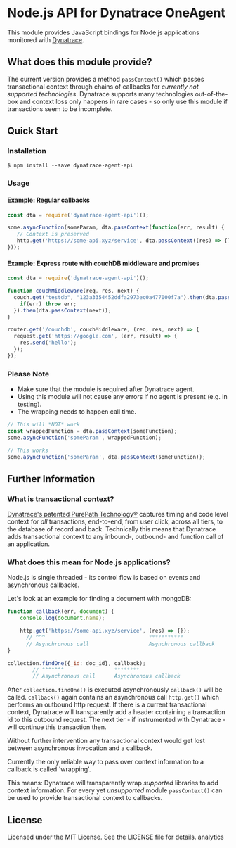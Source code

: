 # Node.js API for Dynatrace OneAgent

This module provides JavaScript bindings for Node.js applications 
monitored with [Dynatrace](https://www.dynatrace.com/technologies/nodejs-monitoring/).

## What does this module provide?
The current version provides a method `passContext()` which passes transactional context 
through chains of callbacks for *currently not supported technologies*.
Dynatrace supports many technologies out-of-the-box and context loss only happens 
in rare cases - so only use this module if transactions seem to be incomplete.

## Quick Start

### Installation
`$ npm install --save dynatrace-agent-api`

### Usage

#### Example: Regular callbacks
```js
const dta = require('dynatrace-agent-api')();

some.asyncFunction(someParam, dta.passContext(function(err, result) {
   // Context is preserved
   http.get('https://some-api.xyz/service', dta.passContext((res) => {}));
}));
```

#### Example: Express route with couchDB middleware and promises
```js
const dta = require('dynatrace-agent-api')();

function couchMiddleware(req, res, next) {
  couch.get("testdb", "123a3354452ddfa2973ec0a477000f7a").then(dta.passContext(couchCallback), err => {
    if(err) throw err;
  }).then(dta.passContext(next)); 
}

router.get('/couchdb', couchMiddleware, (req, res, next) => {
  request.get('https://google.com', (err, result) => {
    res.send('hello');
  });
});

```
### Please Note
* Make sure that the module is required after Dynatrace agent.
* Using this module will not cause any errors if no agent is present (e.g. in testing). 
* The wrapping needs to happen call time.

```js
// This will *NOT* work
const wrappedFunction = dta.passContext(someFunction);
some.asyncFunction('someParam', wrappedFunction);

// This works
some.asyncFunction('someParam', dta.passContext(someFunction));
```

## Further Information

### What is transactional context?
[Dynatrace's patented PurePath Technology®](https://www.dynatrace.com/en_us/application-performance-management/products/purepath-technology.html) captures timing and code level context for *all* transactions, 
end-to-end, from user click, across all tiers, to the database of record and back. 
Technically this means that Dynatrace adds transactional context to any inbound-, outbound- and function call of an application.  

### What does this mean for Node.js applications?

Node.js is single threaded - its control flow is based on events and asynchronous callbacks.

Let's look at an example for finding a document with mongoDB:

```js
function callback(err, document) {
    console.log(document.name);

    http.get('https://some-api.xyz/service', (res) => {});
      // ^^^                                 °°°°°°°°°°°
      // Asynchronous call                   Asynchronous callback                                            
}

collection.findOne({_id: doc_id}, callback);
        // ^^^^^^^                °°°°°°°°
        // Asynchronous call      Asynchronous callback

```

After `collection.findOne()` is executed asynchronously `callback()` will be called.
`callback()` again contains an asynchronous call `http.get()` which performs an outbound http request.
If there is a current transactional context, Dynatrace will transparently add a header containing a transaction id to this outbound request. 
The next tier - if instrumented with Dynatrace - will continue this transaction then.

Without further intervention any transactional context would get lost between asynchronous invocation
and a callback.

Currently the only reliable way to pass over context information to a callback is called 'wrapping'.

This means: Dynatrace will transparently wrap *supported* libraries to add context information.
For every yet *unsupported* module `passContext()` can be used to provide transactional context to callbacks.



## License
Licensed under the MIT License. See the LICENSE file for details. analytics